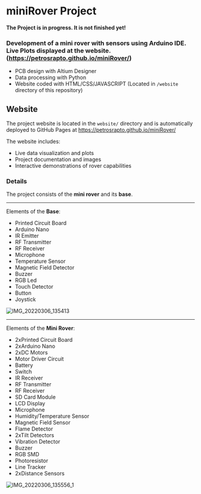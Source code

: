 # miniRover Project 
**The Project is in progress. It is not finished yet!**
### Development of a mini rover with sensors using Arduino IDE. Live Plots displayed at the website. (https://petrosrapto.github.io/miniRover/)

* PCB design with Altium Designer
* Data processing with Python
* Website coded with HTML/CSS/JAVASCRIPT (Located in `/website` directory of this repository)

## Website

The project website is located in the `website/` directory and is automatically deployed to GitHub Pages at https://petrosrapto.github.io/miniRover/

The website includes:
- Live data visualization and plots
- Project documentation and images
- Interactive demonstrations of rover capabilities

### Details
The project consists of the **mini rover** and its **base**.  

------------------------------------------------------------
Elements of the **Base**:
- Printed Circuit Board
- Arduino Nano
- IR Emitter
- RF Transmitter
- RF Receiver
- Microphone
- Temperature Sensor
- Magnetic Field Detector
- Buzzer
- RGB Led
- Touch Detector
- Button
- Joystick

![IMG_20220306_135413](https://user-images.githubusercontent.com/53604815/156925748-af3aefec-cdf1-4565-9be2-592545910ac3.jpg)

------------------------------------------------------------
Elements of the **Mini Rover**:
- 2xPrinted Circuit Board
- 2xArduino Nano
- 2xDC Motors
- Motor Driver Circuit
- Battery
- Switch
- IR Receiver
- RF Transmitter
- RF Receiver
- SD Card Module
- LCD Display
- Microphone
- Humidity/Temperature Sensor
- Magnetic Field Sensor
- Flame Detector
- 2xTilt Detectors
- Vibration Detector
- Buzzer
- RGB SMD
- Photoresistor
- Line Tracker
- 2xDistance Sensors

![IMG_20220306_135556_1](https://user-images.githubusercontent.com/53604815/156925755-f570fc79-ed22-4e55-b427-f2b66c3b0a38.jpg)
